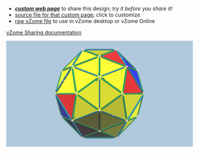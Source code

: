 
 - [***custom web page***][post] to share this design; *try it before you share it!*
 - [source file for that custom page][source]; click to customize
 - [raw vZome file][raw] to use in vZome desktop or vZome Online

[vZome Sharing documentation](https://vzome.github.io/vzome/sharing.html#how-it-works)

![Image](<Keplers-Kosmos-Revisited-Hull-Coloured-2.png>)


[post]: <https://ThynStyx.github.io/vzome-sharing/2022/01/29/Keplers-Kosmos-Revisited-Hull-Coloured-2-21-01-10.html>
[source]: <https://github.com/ThynStyx/vzome-sharing/edit/main/_posts/2022-01-29-Keplers-Kosmos-Revisited-Hull-Coloured-2-21-01-10.md>
[raw]: <https://raw.githubusercontent.com/ThynStyx/vzome-sharing/main/2022/01/29/21-01-10-Keplers-Kosmos-Revisited-Hull-Coloured-2/Keplers-Kosmos-Revisited-Hull-Coloured-2.vZome>